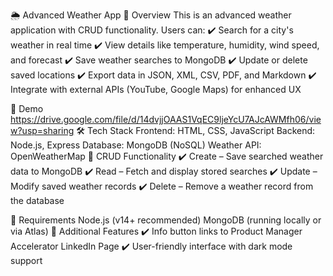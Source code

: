 🌦️ Advanced Weather App
📌 Overview
This is an advanced weather application with CRUD functionality. Users can:
✔️ Search for a city's weather in real time
✔️ View details like temperature, humidity, wind speed, and forecast
✔️ Save weather searches to MongoDB
✔️ Update or delete saved locations
✔️ Export data in JSON, XML, CSV, PDF, and Markdown
✔️ Integrate with external APIs (YouTube, Google Maps) for enhanced UX

📸 Demo
https://drive.google.com/file/d/14dvjjOAAS1VqEC9ljeYcU7AJcAWMfh06/view?usp=sharing
🛠️ Tech Stack
Frontend: HTML, CSS, JavaScript
Backend: Node.js, Express
Database: MongoDB (NoSQL)
Weather API: OpenWeatherMap
🔧 CRUD Functionality
✔️ Create – Save searched weather data to MongoDB
✔️ Read – Fetch and display stored searches
✔️ Update – Modify saved weather records
✔️ Delete – Remove a weather record from the database

📜 Requirements
Node.js (v14+ recommended)
MongoDB (running locally or via Atlas)
📢 Additional Features
✔️ Info button links to Product Manager Accelerator LinkedIn Page
✔️ User-friendly interface with dark mode support
